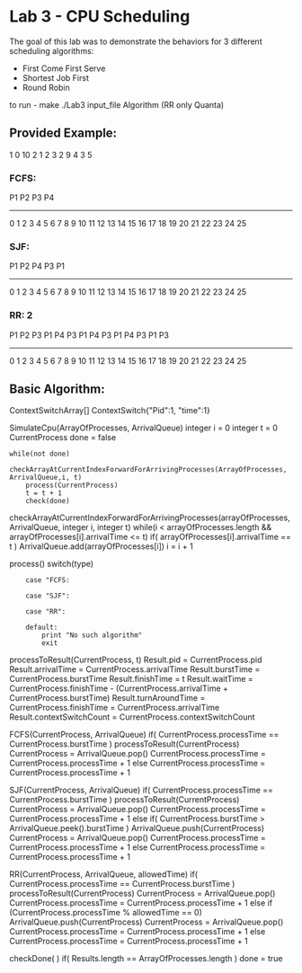 # Lab 3 - CPU Scheduling

The goal of this lab was to demonstrate the behaviors for 3 different scheduling algorithms:
 * First Come First Serve
 * Shortest Job First
 * Round Robin

to run - 
  make
  ./Lab3 input_file Algorithm (RR only Quanta)

## Provided Example:

1   0   10
2   1    2
3   2    9
4   3    5

### FCFS:
P1                            P2    P3                         P4
*  *  *  *  *  *  *  *  *  *  *  *  *  *  *  *  *  *  *  *  *  *  *  *  *  *
0  1  2  3  4  5  6  7  8  9  10 11 12 13 14 15 16 17 18 19 20 21 22 23 24 25

### SJF:
P1 P2    P4             P3                         P1
*  *  *  *  *  *  *  *  *  *  *  *  *  *  *  *  *  *  *  *  *  *  *  *  *  *
0  1  2  3  4  5  6  7  8  9  10 11 12 13 14 15 16 17 18 19 20 21 22 23 24 25

### RR: 2
P1    P2    P3    P1    P4    P3    P1    P4    P3    P1    P4 P3    P1    P3
*  *  *  *  *  *  *  *  *  *  *  *  *  *  *  *  *  *  *  *  *  *  *  *  *  *
0  1  2  3  4  5  6  7  8  9  10 11 12 13 14 15 16 17 18 19 20 21 22 23 24 25

## Basic Algorithm:
ContextSwitchArray[] 
ContextSwitch{"Pid":1, "time":1}

SimulateCpu(ArrayOfProcesses, ArrivalQueue)
    integer i = 0
    integer t = 0
    CurrentProcess
    done = false

    while(not done)
        checkArrayAtCurrentIndexForwardForArrivingProcesses(ArrayOfProcesses, ArrivalQueue,i, t)
	    process(CurrentProcess)
	    t = t + 1
	    check(done)
	
checkArrayAtCurrentIndexForwardForArrivingProcesses(arrayOfProcesses, ArrivalQueue, integer i, integer t)
    while(i < arrayOfProcesses.length && arrayOfProcesses[i].arrivalTime <= t)
	    if( arrayOfProcesses[i].arrivalTime == t ) ArrivalQueue.add(arrayOfProcesses[i])
	    i = i + 1

process()
    switch(type)
	
	    case "FCFS:
	
	    case "SJF":
	
	    case "RR":
		
		default:
		    print "No such algorithm"
			exit
		
processToResult(CurrentProcess, t)
	Result.pid = CurrentProcess.pid
    Result.arrivalTime = CurrentProcess.arrivalTime
	Result.burstTime = CurrentProcess.burstTime
	Result.finishTime = t
	Result.waitTime = CurrentProcess.finishTime - (CurrentProcess.arrivalTime + CurrentProcess.burstTime)
	Result.turnAroundTime = CurrentProcess.finishTime = CurrentProcess.arrivalTime
	Result.contextSwitchCount = CurrentProcess.contextSwitchCount
	
FCFS(CurrentProcess, ArrivalQueue) 
    if( CurrentProcess.processTime == CurrentProcess.burstTime )
		processToResult(CurrentProcess)
		CurrentProcess = ArrivalQueue.pop()
		CurrentProcess.processTime = CurrentProcess.processTime + 1
	else
		CurrentProcess.processTime = CurrentProcess.processTime + 1
	
SJF(CurrentProcess, ArrivalQueue)
    if( CurrentProcess.processTime == CurrentProcess.burstTime )
	    processToResult(CurrentProcess)
		CurrentProcess = ArrivalQueue.pop()
		CurrentProcess.processTime = CurrentProcess.processTime + 1
    else if( CurrentProcess.burstTime > ArrivalQueue.peek().burstTime )
		ArrivalQueue.push(CurrentProcess)
		CurrentProcess = ArrivalQueue.pop()
		CurrentProcess.processTime = CurrentProcess.processTime + 1
	else 
		CurrentProcess.processTime = CurrentProcess.processTime + 1
	    
	
RR(CurrentProcess, ArrivalQueue, allowedTime)
	if( CurrentProcess.processTime == CurrentProcess.burstTime )
		processToResult(CurrentProcess)
		CurrentProcess = ArrivalQueue.pop()
		CurrentProcess.processTime = CurrentProcess.processTime + 1
	else if (CurrentProcess.processTime % allowedTime == 0)
	    ArrivalQueue.push(CurrentProcess)
		CurrentProcess = ArrivalQueue.pop()
		CurrentProcess.processTime = CurrentProcess.processTime + 1
	else 
		CurrentProcess.processTime = CurrentProcess.processTime + 1
	
checkDone( )
    if( Results.length == ArrayOfProcesses.length ) 
	    done = true
